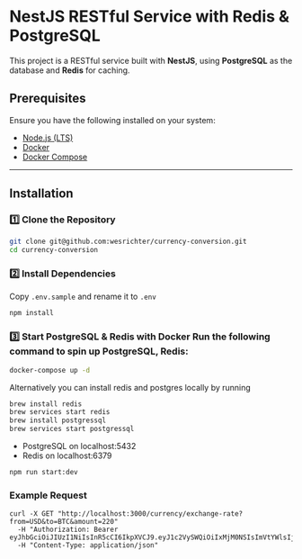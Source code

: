 # NestJS RESTful Service with Redis & PostgreSQL

This project is a RESTful service built with **NestJS**, using **PostgreSQL** as the database and **Redis** for caching.

## Prerequisites

Ensure you have the following installed on your system:

- [Node.js (LTS)](https://nodejs.org/)
- [Docker](https://www.docker.com/get-started)
- [Docker Compose](https://docs.docker.com/compose/install/)

---

## Installation

### 1️⃣ Clone the Repository

```sh
git clone git@github.com:wesrichter/currency-conversion.git
cd currency-conversion
```

### 2️⃣ Install Dependencies

Copy `.env.sample` and rename it to `.env`

```sh
npm install
```

### 3️⃣ Start PostgreSQL & Redis with Docker Run the following command to spin up PostgreSQL, Redis:

```sh
docker-compose up -d
```

Alternatively you can install redis and postgres locally by running

```sh
brew install redis
brew services start redis
brew install postgressql
brew services start postgressql
```

- PostgreSQL on localhost:5432
- Redis on localhost:6379

```sh
npm run start:dev
```

### Example Request

```
curl -X GET "http://localhost:3000/currency/exchange-rate?from=USD&to=BTC&amount=220"
  -H "Authorization: Bearer eyJhbGciOiJIUzI1NiIsInR5cCI6IkpXVCJ9.eyJ1c2VySWQiOiIxMjM0NSIsImVtYWlsIjoidXNlckBleGFtcGxlLmNvbSIsImlhdCI6MTcxMDAwMDAwMCwiZXhwIjoxNzEwNjAwMDAwfQ.3qZGu2mXHdFfs0M5GcrB9LnNBH6L0Ypc8fZTnNfXpFY"
  -H "Content-Type: application/json"

```
